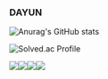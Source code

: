 ### DAYUN 

![Anurag's GitHub stats](https://github-readme-stats.vercel.app/api?username=nuyadkrap&show_icons=true&theme=radical)

![Solved.ac Profile](http://mazassumnida.wtf/api/v2/generate_badge?boj=dyyyyw)

<img src="https://img.shields.io/badge/Java-[#007396]?style=flat-square&logo=ava&logoColor=white"/><img src="https://img.shields.io/badge/SpringBoot-[#6DB33F]?style=flat-square&logo=SpringBoot&logoColor=white"/><img src="https://img.shields.io/badge/MySQL-[#4479A1]?style=flat-square&logo=[MySQL]&logoColor=white"/><img src="https://img.shields.io/badge/Vue.js-[#4FC08D]?style=flat-square&logo=Vue.js&logoColor=white"/>

